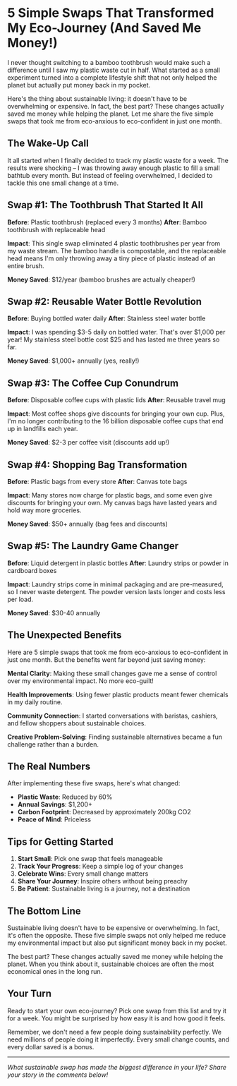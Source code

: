 # 5 Simple Swaps That Transformed My Eco-Journey (And Saved Me Money!)

I never thought switching to a bamboo toothbrush would make such a difference until I saw my plastic waste cut in half. What started as a small experiment turned into a complete lifestyle shift that not only helped the planet but actually put money back in my pocket.

Here's the thing about sustainable living: it doesn't have to be overwhelming or expensive. In fact, the best part? These changes actually saved me money while helping the planet. Let me share the five simple swaps that took me from eco-anxious to eco-confident in just one month.

## The Wake-Up Call

It all started when I finally decided to track my plastic waste for a week. The results were shocking – I was throwing away enough plastic to fill a small bathtub every month. But instead of feeling overwhelmed, I decided to tackle this one small change at a time.

## Swap #1: The Toothbrush That Started It All

**Before**: Plastic toothbrush (replaced every 3 months)
**After**: Bamboo toothbrush with replaceable head

**Impact**: This single swap eliminated 4 plastic toothbrushes per year from my waste stream. The bamboo handle is compostable, and the replaceable head means I'm only throwing away a tiny piece of plastic instead of an entire brush.

**Money Saved**: $12/year (bamboo brushes are actually cheaper!)

## Swap #2: Reusable Water Bottle Revolution

**Before**: Buying bottled water daily
**After**: Stainless steel water bottle

**Impact**: I was spending $3-5 daily on bottled water. That's over $1,000 per year! My stainless steel bottle cost $25 and has lasted me three years so far.

**Money Saved**: $1,000+ annually (yes, really!)

## Swap #3: The Coffee Cup Conundrum

**Before**: Disposable coffee cups with plastic lids
**After**: Reusable travel mug

**Impact**: Most coffee shops give discounts for bringing your own cup. Plus, I'm no longer contributing to the 16 billion disposable coffee cups that end up in landfills each year.

**Money Saved**: $2-3 per coffee visit (discounts add up!)

## Swap #4: Shopping Bag Transformation

**Before**: Plastic bags from every store
**After**: Canvas tote bags

**Impact**: Many stores now charge for plastic bags, and some even give discounts for bringing your own. My canvas bags have lasted years and hold way more groceries.

**Money Saved**: $50+ annually (bag fees and discounts)

## Swap #5: The Laundry Game Changer

**Before**: Liquid detergent in plastic bottles
**After**: Laundry strips or powder in cardboard boxes

**Impact**: Laundry strips come in minimal packaging and are pre-measured, so I never waste detergent. The powder version lasts longer and costs less per load.

**Money Saved**: $30-40 annually

## The Unexpected Benefits

Here are 5 simple swaps that took me from eco-anxious to eco-confident in just one month. But the benefits went far beyond just saving money:

**Mental Clarity**: Making these small changes gave me a sense of control over my environmental impact. No more eco-guilt!

**Health Improvements**: Using fewer plastic products meant fewer chemicals in my daily routine.

**Community Connection**: I started conversations with baristas, cashiers, and fellow shoppers about sustainable choices.

**Creative Problem-Solving**: Finding sustainable alternatives became a fun challenge rather than a burden.

## The Real Numbers

After implementing these five swaps, here's what changed:

- **Plastic Waste**: Reduced by 60%
- **Annual Savings**: $1,200+
- **Carbon Footprint**: Decreased by approximately 200kg CO2
- **Peace of Mind**: Priceless

## Tips for Getting Started

1. **Start Small**: Pick one swap that feels manageable
2. **Track Your Progress**: Keep a simple log of your changes
3. **Celebrate Wins**: Every small change matters
4. **Share Your Journey**: Inspire others without being preachy
5. **Be Patient**: Sustainable living is a journey, not a destination

## The Bottom Line

Sustainable living doesn't have to be expensive or overwhelming. In fact, it's often the opposite. These five simple swaps not only helped me reduce my environmental impact but also put significant money back in my pocket.

The best part? These changes actually saved me money while helping the planet. When you think about it, sustainable choices are often the most economical ones in the long run.

## Your Turn

Ready to start your own eco-journey? Pick one swap from this list and try it for a week. You might be surprised by how easy it is and how good it feels.

Remember, we don't need a few people doing sustainability perfectly. We need millions of people doing it imperfectly. Every small change counts, and every dollar saved is a bonus.

---

*What sustainable swap has made the biggest difference in your life? Share your story in the comments below!* 